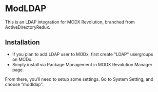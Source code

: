 ModLDAP
=======

This is an LDAP integration for MODX Revolution, branched from ActiveDirectoryRedux.

## Installation

* If you plan to add LDAP user to MODx, first create "LDAP" usergroups on MODx.
* Simply install via Package Management in MODX Revolution Manager page.

From there, you'll need to setup some settings. Go to System Setting, and choose "modldap".
